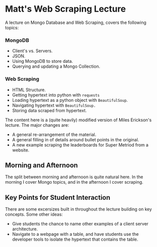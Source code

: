 Matt's Web Scraping Lecture
===========================

A lecture on Mongo Database and Web Scraping, covers the following topics:

### MongoDB

  - Client's vs. Servers.
  - JSON.
  - Using MongoDB to store data.
  - Querying and updating a Mongo Collection.

### Web Scraping

  - HTML Structure.
  - Getting hypertext into python with `requests`
  - Loading hypertext as a python object with `BeautifulSoup`.
  - Navigating hypertext with `BeautifulSoup.`
  - Storing data scraped from hypertext.

The content here is a (quite heavily) modified version of Miles Erickson's lecture.  The major changes are:

  - A general re-arrangement of the material.
  - A general filling in of details around bullet points in the original.
  - A new example scraping the leaderboards for Super Metriod from a website.

Morning and Afternoon
---------------------

The split between morning and afternoon is quite natural here.  In the morning I cover Mongo topics, and in the afternoon I cover scraping.

Key Points for Student Interaction
----------------------------------

There are some excersizes built in throughout the lecture building on key concepts.  Some other ideas:

  - Give students the chance to name other examples of a client server architecture.
  - Navigate to a webpage with a table, and have students use the developer tools to isolate the hypertext that contains the table.
